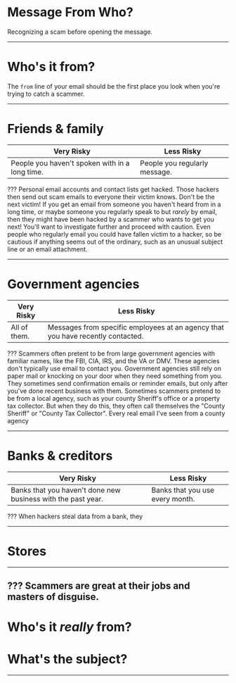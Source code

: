 

# Message From Who?
Recognizing a scam before opening the message.

---
# Who's it from?
The `from` line of your email should be the first place you look when you're trying to catch a scammer.

---
# Friends & family
Very Risky | Less Risky
-----------|-----------
People you haven't spoken with in a long time. | People you regularly message.

???
Personal email accounts and contact lists get hacked. Those hackers then send out scam emails to everyone their victim knows.
Don't be the next victim!
If you get an email from someone you haven't heard from in a long time, or maybe someone you regularly speak to but *rarely* by email, then they might have been hacked by a scammer who wants to get you next! You'll want to investigate further and proceed with caution.
Even people who regularly email you could have fallen victim to a hacker, so be cautious if anything seems out of the ordinary, such as an unusual subject line or an email attachment.

---
# Government agencies
Very Risky | Less Risky
-----------|-----------
All of them. | Messages from specific employees at an agency that you have recently contacted.

???
Scammers often pretent to be from large government agencies with familiar names, like the FBI, CIA, IRS, and the VA or DMV. These agencies don't typically use email to contact you. Government agencies still rely on paper mail or knocking on your door when they need something from you. They sometimes send confirmation emails or reminder emails, but only after you've done recent business with them.
Sometimes scammers pretend to be from a local agency, such as your county Sheriff's office or a property tax collector. But when they do this, they often call themselves the "County Sheriff" or "County Tax Collector". Every real email I've seen from a county agency 

---
# Banks & creditors
Very Risky | Less Risky
-----------|-----------
Banks that you haven't done new business with the past year. | Banks that you use every month.

???
When hackers steal data from a bank, they

---
# Stores

---

???
Scammers are great at their jobs and masters of disguise.
---
# Who's it *really* from?
# What's the subject?

---
<!--stackedit_data:
eyJoaXN0b3J5IjpbMTIxNzQ2MDY5MywtMjMwMjQxNTg5LC02Nz
gxMjg0NDYsLTk1OTUzOTA0NCwtMjEwOTMwNjY1MSw3NTY5MjE1
NzksNzk3MDAyNzg5LDgyOTY2MDUsLTU2OTE2NzkzMF19
-->
